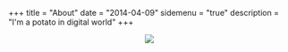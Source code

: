 +++
title = "About"
date = "2014-04-09"
sidemenu = "true"
description = "I'm a potato in digital world"
+++

<div style="text-align:center"><img src ="/img/potato.gif" /></div>

